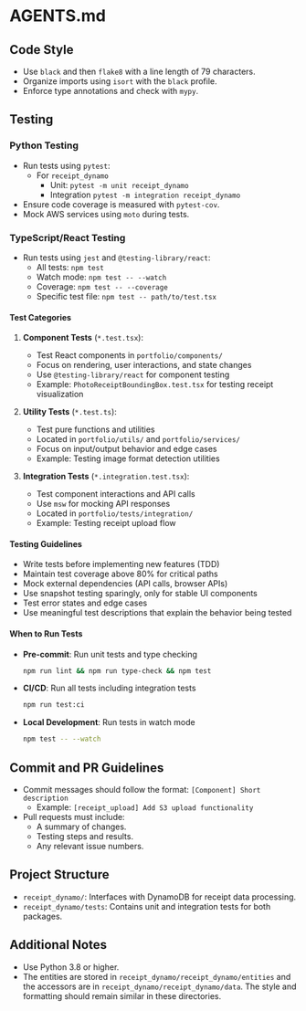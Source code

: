 # AGENTS.md

## Code Style

- Use `black` and then `flake8` with a line length of 79 characters.
- Organize imports using `isort` with the `black` profile.
- Enforce type annotations and check with `mypy`.

## Testing

### Python Testing

- Run tests using `pytest`:
  - For `receipt_dynamo`
    - Unit: `pytest -m unit receipt_dynamo`
    - Integration `pytest -m integration receipt_dynamo`
- Ensure code coverage is measured with `pytest-cov`.
- Mock AWS services using `moto` during tests.

### TypeScript/React Testing

- Run tests using `jest` and `@testing-library/react`:
  - All tests: `npm test`
  - Watch mode: `npm test -- --watch`
  - Coverage: `npm test -- --coverage`
  - Specific test file: `npm test -- path/to/test.tsx`

#### Test Categories

1. **Component Tests** (`*.test.tsx`):

   - Test React components in `portfolio/components/`
   - Focus on rendering, user interactions, and state changes
   - Use `@testing-library/react` for component testing
   - Example: `PhotoReceiptBoundingBox.test.tsx` for testing receipt visualization

2. **Utility Tests** (`*.test.ts`):

   - Test pure functions and utilities
   - Located in `portfolio/utils/` and `portfolio/services/`
   - Focus on input/output behavior and edge cases
   - Example: Testing image format detection utilities

3. **Integration Tests** (`*.integration.test.tsx`):
   - Test component interactions and API calls
   - Use `msw` for mocking API responses
   - Located in `portfolio/tests/integration/`
   - Example: Testing receipt upload flow

#### Testing Guidelines

- Write tests before implementing new features (TDD)
- Maintain test coverage above 80% for critical paths
- Mock external dependencies (API calls, browser APIs)
- Use snapshot testing sparingly, only for stable UI components
- Test error states and edge cases
- Use meaningful test descriptions that explain the behavior being tested

#### When to Run Tests

- **Pre-commit**: Run unit tests and type checking
  ```bash
  npm run lint && npm run type-check && npm test
  ```
- **CI/CD**: Run all tests including integration tests
  ```bash
  npm run test:ci
  ```
- **Local Development**: Run tests in watch mode
  ```bash
  npm test -- --watch
  ```

## Commit and PR Guidelines

- Commit messages should follow the format: `[Component] Short description`
  - Example: `[receipt_upload] Add S3 upload functionality`
- Pull requests must include:
  - A summary of changes.
  - Testing steps and results.
  - Any relevant issue numbers.

## Project Structure

- `receipt_dynamo/`: Interfaces with DynamoDB for receipt data processing.
- `receipt_dynamo/tests`: Contains unit and integration tests for both packages.

## Additional Notes

- Use Python 3.8 or higher.
- The entities are stored in `receipt_dynamo/receipt_dynamo/entities` and the accessors are in `receipt_dynamo/receipt_dynamo/data`. The style and formatting should remain similar in these directories.
